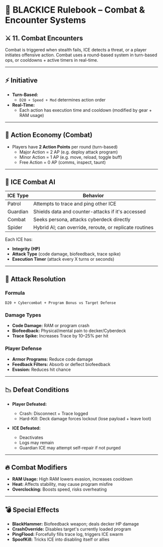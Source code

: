 # 📖 BLACKICE Rulebook – Combat & Encounter Systems

## ⚔️ 11. Combat Encounters
Combat is triggered when stealth fails, ICE detects a threat, or a player initiates offensive action. Combat uses a round-based system in turn-based ops, or cooldowns + active timers in real-time.

---

## ⚡ Initiative
- **Turn-Based:**
  - `D20 + Speed + Mod` determines action order
- **Real-Time:**
  - Each action has execution time and cooldown (modified by gear + RAM usage)

---

## 🔄 Action Economy (Combat)
- Players have **2 Action Points** per round (turn-based)
  - Major Action = 2 AP (e.g. deploy attack program)
  - Minor Action = 1 AP (e.g. move, reload, toggle buff)
  - Free Action = 0 AP (comms, inspect, taunt)

---

## 🧊 ICE Combat AI
| ICE Type | Behavior |
|----------|----------|
| Patrol   | Attempts to trace and ping other ICE |
| Guardian | Shields data and counter-attacks if it's accessed |
| Combat   | Seeks persona, attacks cyberdeck directly |
| Spider   | Hybrid AI; can override, reroute, or replicate routines |

Each ICE has:
- **Integrity (HP)**
- **Attack Type** (code damage, biofeedback, trace spike)
- **Execution Timer** (attack every X turns or seconds)

---

## 🧠 Attack Resolution
### Formula
`D20 + Cybercombat + Program Bonus vs Target Defense`

### Damage Types
- **Code Damage:** RAM or program crash
- **Biofeedback:** Physical/mental pain to decker/Cyberdeck 
- **Trace Spike:** Increases Trace by 10–25% per hit

### Player Defense
- **Armor Programs:** Reduce code damage
- **Feedback Filters:** Absorb or deflect biofeedback
- **Evasion:** Reduces hit chance

---

## 📉 Defeat Conditions
- **Player Defeated:**
  - Crash: Disconnect + Trace logged
  - Hard-Kill: Deck damage forces lockout (lose payload + leave loot)

- **ICE Defeated:**
  - Deactivates
  - Logs may remain
  - Guardian ICE may attempt self-repair if not purged

---

## 🔥 Combat Modifiers
- **RAM Usage:** High RAM lowers evasion, increases cooldown
- **Heat:** Affects stability, may cause program misfire
- **Overclocking:** Boosts speed, risks overheating

---

## 💣 Special Effects
- **BlackHammer:** Biofeedback weapon; deals decker HP damage
- **CrashOverride:** Disables target's currently loaded program
- **PingFlood:** Forcefully fills trace log, triggers ICE swarm
- **SpoofKill:** Tricks ICE into disabling itself or allies



